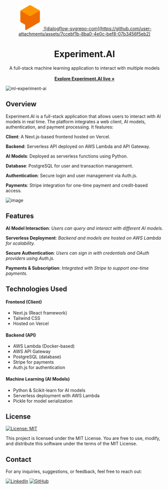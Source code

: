 <!-- PROJECT LOGO -->
<div align="center">
  <a href="https://ml-experiment-ai.vercel.app/">
    <img src="public/images/icon.png" alt="Experiment.AI logo" width="80" height="80">
    ![dialogflow-svgrepo-com](https://github.com/user-attachments/assets/7ccebf1b-8ba0-4e0c-bef8-07b3456f5eb2)

  </a>

  <h1 align="center">Experiment.AI</h1>

  <p align="center">
     A full-stack machine learning application to interact with multiple models
    <br />
    <br />
    <a href="https://ml-experiment-ai.vercel.app/"><strong>Explore Experiment.AI live »</strong></a>
    <br />
  </p>
</div>

<img width="1667" alt="ml-experiment-ai" src="https://github.com/user-attachments/assets/72b4cfe7-d6b0-45a7-88d6-a3dc0b635918" />


## Overview

Experiment.AI is a full-stack application that allows users to interact with AI models in real time. The platform integrates a web client, AI models, authentication, and payment processing. It features:

**Client**: A Next.js-based frontend hosted on Vercel.

**Backend**: Serverless API deployed on AWS Lambda and API Gateway.

**AI Models**: Deployed as serverless functions using Python.

**Database**: PostgreSQL for user and transaction management.

**Authentication**: Secure login and user management via Auth.js.

**Payments**: Stripe integration for one-time payment and credit-based access.

![image](https://github.com/user-attachments/assets/ae667858-7770-49f2-8a8b-8fb8d7f723f5)



## Features

**AI Model Interaction**: *Users can query and interact with different AI models.*

**Serverless Deployment**: *Backend and models are hosted on AWS Lambda for scalability.*

**Secure Authentication**: *Users can sign in with credentials and OAuth providers using Auth.js.*

**Payments & Subscription**: *Integrated with Stripe to support one-time payments.*


## Technologies Used

#### Frontend (Client)

- Next.js (React framework)
- Tailwind CSS
- Hosted on Vercel

#### Backend (API)

- AWS Lambda (Docker-based)
- AWS API Gateway
- PostgreSQL (database)
- Stripe for payments
- Auth.js for authentication

#### Machine Learning (AI Models)

- Python & Scikit-learn for AI models
- Serverless deployment with AWS Lambda
- Pickle for model serialization
  

## License

[![License: MIT](https://img.shields.io/badge/License-MIT-yellow.svg)](https://opensource.org/licenses/MIT)

This project is licensed under the MIT License. You are free to use, modify, and distribute this software under the terms of the MIT License.

## Contact

For any inquiries, suggestions, or feedback, feel free to reach out:

[![LinkedIn](https://img.shields.io/badge/linkedin-%230077B5.svg?style=for-the-badge&logo=linkedin&logoColor=white)](https://www.linkedin.com/in/tomasndlate/)
[![GitHub](https://img.shields.io/badge/github-%23121011.svg?style=for-the-badge&logo=github&logoColor=white)](https:/github.com/tomasndlate)
